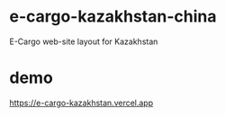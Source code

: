 # e-cargo-kazakhstan-china
E-Cargo web-site layout for Kazakhstan

# demo
https://e-cargo-kazakhstan.vercel.app
